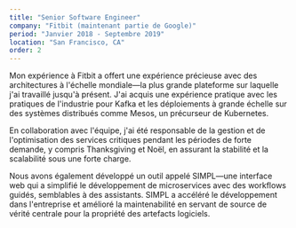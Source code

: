 ```yaml
---
title: "Senior Software Engineer"
company: "Fitbit (maintenant partie de Google)"
period: "Janvier 2018 - Septembre 2019"
location: "San Francisco, CA"
order: 2
---
```


Mon expérience à Fitbit a offert une expérience précieuse avec des architectures à l'échelle mondiale—la plus grande plateforme sur laquelle j'ai travaillé jusqu'à présent. J'ai acquis une expérience pratique avec les pratiques de l'industrie pour Kafka et les déploiements à grande échelle sur des systèmes distribués comme Mesos, un précurseur de Kubernetes.

En collaboration avec l'équipe, j'ai été responsable de la gestion et de l'optimisation des services critiques pendant les périodes de forte demande, y compris Thanksgiving et Noël, en assurant la stabilité et la scalabilité sous une forte charge.

Nous avons également développé un outil appelé SIMPL—une interface web qui a simplifié le développement de microservices avec des workflows guidés, semblables à des assistants. SIMPL a accéléré le développement dans l'entreprise et amélioré la maintenabilité en servant de source de vérité centrale pour la propriété des artefacts logiciels.
